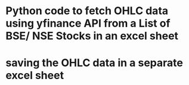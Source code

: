 # Python code to fetch OHLC data using yfinance API from a List of BSE/ NSE Stocks in an excel sheet
# saving the OHLC data in a separate excel sheet
